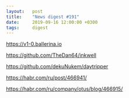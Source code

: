 ```yaml
---
layout:   post
title:    "News digest #191"
date:     2019-09-16 12:00:00 +0300
tags:     digest
---
```


<!--このダイジェストはん日本語で書きました。-->

<!--
2019-09-09: preparations started
-->

https://v1-0.ballerina.io

https://github.com/TheDan64/inkwell

https://github.com/dekuNukem/daytripper

https://habr.com/ru/post/466941/

https://habr.com/ru/company/otus/blog/466915/
